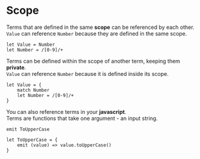 # Scope

Terms that are defined in the same **scope** can be referenced by each other.\
`Value` can reference `Number` because they are defined in the same scope.

```
let Value = Number
let Number = /[0-9]/+
```

Terms can be defined within the scope of another term, keeping them **private**.\
`Value` can reference `Number` because it is defined inside its scope.

```
let Value = {
    match Number
    let Number = /[0-9]/+
}
```

You can also reference terms in your **javascript**.\
Terms are functions that take one argument - an input string.

```
emit ToUpperCase

let ToUpperCase = {
    emit (value) => value.toUpperCase()
}
```

